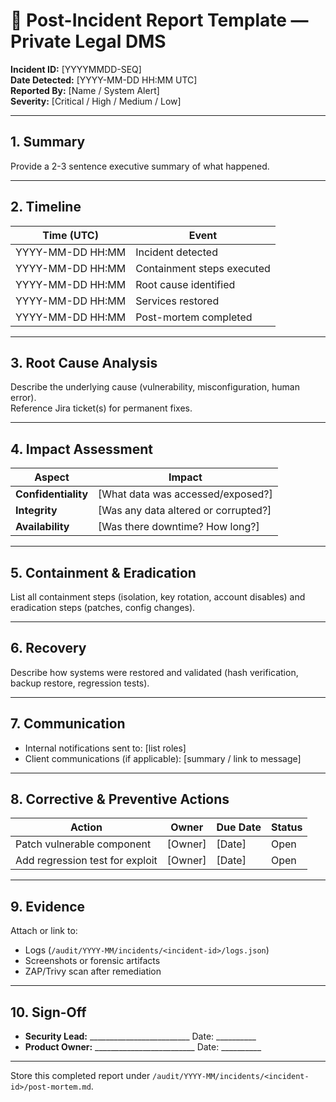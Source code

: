 # 📝 Post-Incident Report Template — Private Legal DMS

**Incident ID:** [YYYYMMDD-SEQ]  
**Date Detected:** [YYYY-MM-DD HH:MM UTC]  
**Reported By:** [Name / System Alert]  
**Severity:** [Critical / High / Medium / Low]

---

## 1. Summary

Provide a 2-3 sentence executive summary of what happened.

---

## 2. Timeline

| Time (UTC) | Event |
|-----------|-------|
| YYYY-MM-DD HH:MM | Incident detected |
| YYYY-MM-DD HH:MM | Containment steps executed |
| YYYY-MM-DD HH:MM | Root cause identified |
| YYYY-MM-DD HH:MM | Services restored |
| YYYY-MM-DD HH:MM | Post-mortem completed |

---

## 3. Root Cause Analysis

Describe the underlying cause (vulnerability, misconfiguration, human error).  
Reference Jira ticket(s) for permanent fixes.

---

## 4. Impact Assessment

| Aspect | Impact |
|-------|--------|
| **Confidentiality** | [What data was accessed/exposed?] |
| **Integrity** | [Was any data altered or corrupted?] |
| **Availability** | [Was there downtime? How long?] |

---

## 5. Containment & Eradication

List all containment steps (isolation, key rotation, account disables) and eradication steps (patches, config changes).

---

## 6. Recovery

Describe how systems were restored and validated (hash verification, backup restore, regression tests).

---

## 7. Communication

- Internal notifications sent to: [list roles]
- Client communications (if applicable): [summary / link to message]

---

## 8. Corrective & Preventive Actions

| Action | Owner | Due Date | Status |
|-------|-------|----------|-------|
| Patch vulnerable component | [Owner] | [Date] | Open |
| Add regression test for exploit | [Owner] | [Date] | Open |

---

## 9. Evidence

Attach or link to:

- Logs (`/audit/YYYY-MM/incidents/<incident-id>/logs.json`)
- Screenshots or forensic artifacts
- ZAP/Trivy scan after remediation

---

## 10. Sign-Off

- **Security Lead:** _________________________ Date: __________
- **Product Owner:** _________________________ Date: __________

---

Store this completed report under `/audit/YYYY-MM/incidents/<incident-id>/post-mortem.md`.
